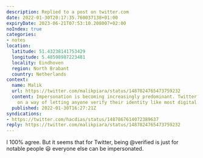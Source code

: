 ```yaml
---
description: Replied to a post on twitter.com
date: 2022-01-30T20:17:35.760037138+01:00
expiryDate: 2023-06-21T07:53:10.208007+02:00
noIndex: true
categories:
- notes
location:
  latitude: 51.43238141753429
  longitude: 5.48598987223481
  locality: Eindhoven
  region: North Brabant
  country: Netherlands
context:
  name: Malik
  url: https://twitter.com/malikpiara/status/1487824765473759232
  content: Impersonation is becoming increasingly predominant. Twitter should work
    on a way of letting anyone verify their identity like most digital banks do nowadays.
  published: 2022-01-30T16:27:21Z
syndications:
- https://twitter.com/hacdias/status/1487867614072389637
reply: https://twitter.com/malikpiara/status/1487824765473759232
---
```


I 100% agree. But it seems that for Twitter, being @verified is just for notable people 😃 everyone else can be impersonated.
